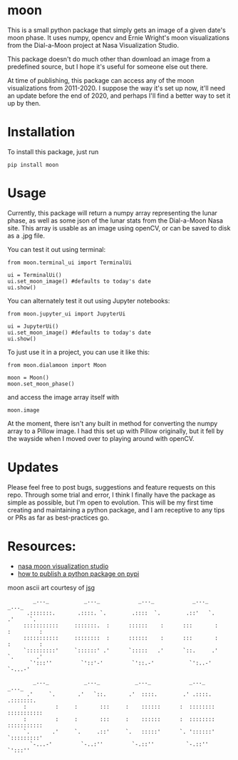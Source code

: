 # moon 

This is a small python package that simply gets an image of a given date's moon phase. It uses numpy, opencv and Ernie Wright's moon visualizations from the Dial-a-Moon project at Nasa Visualization Studio.

This package doesn't do much other than download an image from a predefined source, but I hope it's useful for someone else out there. 

At time of publishing, this package can access any of the moon visualizations from 2011-2020. I suppose the way it's set up now, it'll need an update before the end of 2020, and perhaps I'll find a better way to set it up by then.

# Installation 

To install this package, just run 

```pip install moon```

# Usage

Currently, this package will return a numpy array representing the lunar phase, as well as some json of the lunar stats from the Dial-a-Moon Nasa site. This array is usable as an image using openCV, or can be saved to disk as a .jpg file.

You can test it out using terminal:

```
from moon.terminal_ui import TerminalUi

ui = TerminalUi()
ui.set_moon_image() #defaults to today's date
ui.show()
```

You can alternately test it out using Jupyter notebooks:

```
from moon.jupyter_ui import JupyterUi

ui = JupyterUi()
ui.set_moon_image() #defaults to today's date
ui.show()
```

To just use it in a project, you can use it like this:

```
from moon.dialamoon import Moon

moon = Moon()
moon.set_moon_phase()

```
and access the image array itself with

```
moon.image
```

At the moment, there isn't any built in method for converting the numpy array to a Pillow image. I had this set up with Pillow originally, but it fell by the wayside when I moved over to playing around with openCV. 

# Updates

Please feel free to post bugs, suggestions and feature requests on this repo. Through some trial and error, I think I finally have the package as simple as possible, but I'm open to evolution. This will be my first time creating and maintaining a python package, and I am receptive to any tips or PRs as far as best-practices go.

# Resources:
- [nasa moon visualization studio](https://svs.gsfc.nasa.gov/4442)
- [how to publish a python package on pypi](https://medium.com/@joel.barmettler/how-to-upload-your-python-package-to-pypi-65edc5fe9c56)


moon ascii art courtesy of [jsg](http://www.ascii-art.de/ascii/mno/moon.txt)
```
        _..._           _..._            _..._            _..._            _..._
      .:::::::.       .::::. `.        .::::  `.        .::'   `.        .'     `.
     :::::::::::     :::::::.  :      ::::::    :      :::       :      :         :  
     :::::::::::     ::::::::  :      ::::::    :      :::       :      :         :
     `:::::::::'     `::::::' .'      `:::::   .'      `::.     .'      `.       .'
       `':::''         `'::'-'         `'::.-'           `':..-'          `-...-'

        _..._           _..._           _..._            _..._            _..._
      .'     `.       .'   `::.       .'  ::::.        .' .::::.        .:::::::.
     :         :     :       :::     :    ::::::      :  ::::::::      ::::::::::: 
     :         :     :       :::     :    ::::::      :  ::::::::      :::::::::::
     `.       .'     `.     .::'     `.   :::::'      `. '::::::'      `:::::::::'
       `-...-'         `-..:''         `-.::''          `-.::''          `':::''
```
       



